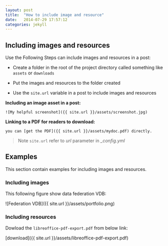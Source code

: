 ```yaml
---
layout: post
title:  "How to include image and resource"
date:   2014-07-29 17:57:12
categories: jekyll
---
```


## Including images and resources

Use the Following Steps can include images and resources in a post:

* Create a folder in the root of the project directory called something like `assets` or `downloads`

* Put the images and resources to the folder created

* Use the `site.url` variable in a post to include images and resources

**Including an image asset in a post:**

~~~
![My helpful screenshot]({{ site.url }}/assets/screenshot.jpg)
~~~

**Linking to a PDF for readers to download:**

~~~
you can [get the PDF]({{ site.url }}/assets/mydoc.pdf) directly.
~~~

> Note `site.url` refer to *url* parameter in *_config.yml*

## Examples

This section contain examples for including images and resources.

### Including images

This following figure show data federation VDB:

![Federation VDB]({{ site.url }}/assets/portfolio.png)

### Including resources

Dowload the `libreoffice-pdf-export.pdf` from below link:

[download]({{ site.url }}/assets/libreoffice-pdf-export.pdf)
